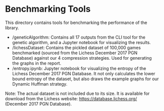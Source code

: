 # Benchmarking Tools

This directory contains tools for benchmarking the performance of the library.

- /geneticAlgorithm: Contains all 17 outputs from the CLI tool for the genetic algorithm, and a Jupyter notebook for visualizing the results.
- /lichessDataset: Contains the pickled dataset of 100,000 games benchmarked (sourced from the Lichess December 2017 PGN Database) against our 4 compression strategies. Used for generating the graphs in the report.
- /entropy.ipynb: Jupyter notebook for visualizing the entropy of the Lichess December 2017 PGN Database. It not only calculates the lower bound entropy of the dataset, but also draws the example graphs for our Dynamic Huffman strategy.

Note: The actual dataset is not included due to its size. It is available for download from the Lichess website: https://database.lichess.org/ (December 2017 PGN Database).